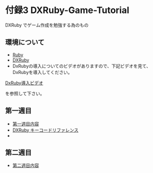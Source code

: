 付録3 DXRuby-Game-Tutorial
====================

DXRuby でゲーム作成を勉強する為のもの

## 環境について

- [Ruby](http://www.ruby-lang.org/ja/)
- [DXRuby](http://dxruby.sourceforge.jp)
- DxRubyの導入についてのビデオがありますので、下記ビデオを見て、DxRubyを導入してください。

[DxRuby導入ビデオ](https://drive.google.com/file/d/1UYdQ06njSviPY75nWPsxPUsF8S1Nc0TT/view?usp=sharing)

を参照して下さい。

## 第一週目

- [第一週目内容](./first-week.md)
- [DXRuby キーコードリファレンス](http://mirichi.github.io/dxruby-doc/api/constant_keycode.html)
- 
## 第二週目

- [第二週目内容](./second-week.md)
